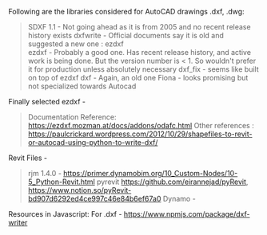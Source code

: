 Following are the libraries considered for AutoCAD drawings .dxf, .dwg:
> SDXF 1.1 - Not going ahead as it is from 2005 and no recent release history exists
> dxfwrite - Official documents say it is old and suggested a new one : ezdxf  
> ezdxf - Probably a good one. Has recent release history, and active work is being done. 
>         But the version number is < 1. So wouldn't prefer it for production unless absolutely necessary
> dxf_fix - seems like built on top of ezdxf 
> dxf - Again, an old one
> Fiona - looks promising but not specialized towards Autocad

Finally selected ezdxf - 
> Documentation Reference: https://ezdxf.mozman.at/docs/addons/odafc.html
Other references :
> https://paulcrickard.wordpress.com/2012/10/29/shapefiles-to-revit-or-autocad-using-python-to-write-dxf/

Revit Files - 
> rjm 1.4.0 - 
>https://primer.dynamobim.org/10_Custom-Nodes/10-5_Python-Revit.html
> pyrevit
> https://github.com/eirannejad/pyRevit, https://www.notion.so/pyRevit-bd907d6292ed4ce997c46e84b6ef67a0
> Dynamo - 

Resources in Javascript: 
For .dxf - https://www.npmjs.com/package/dxf-writer